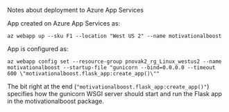 Notes about deployment to Azure App Services

App created on Azure App Services as:

```
az webapp up --sku F1 --location "West US 2" --name motivationalboost
```

App is configured as:

```
az webapp config set --resource-group pnovak2_rg_Linux_westus2 --name motivationalboost --startup-file "gunicorn --bind=0.0.0.0 --timeout 600 \"motivationalboost.flask_app:create_app()\""
```

The bit right at the end (`"motivationalboost.flask_app:create_app()"`) specifies how the gunicorn WSGI server should start and run the Flask app in the motivationalboost package.
